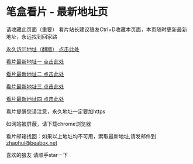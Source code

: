 # 笔盒看片 - 最新地址页

请收藏此页面（重要）
看片站长建议狼友Ctrl+D收藏本页面，本页随时更新最新地址，永远找到回家路

[永久访问地址（翻牆） 点击此处](https://beabox.net/)

[看片最新地址一 点击此处](https://2l9z4a3p4n1.shop)

[看片最新地址二 点击此处](https://2g1z3t4f2z6.shop)

[看片最新地址三 点击此处](https://2q7y0k6q8t7.shop)

[看片最新地址四 点击此处](https://2z6g7h9i6l8.shop)

看片提醒您请注意，永久地址一定要加https

如网站被屏蔽，请下载chrome浏览器

看片邮箱找回：如果以上地址均不可用，索取最新地址,请发邮件到 zhaohui@beabox.net

喜欢的狼友 请顺手star一下